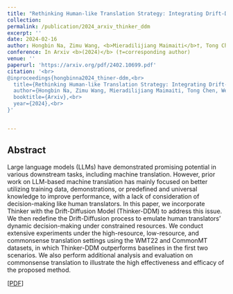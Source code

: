 ```yaml
---
title: "Rethinking Human-like Translation Strategy: Integrating Drift-Diffusion Model with Large Language Models for Machine Translation"
collection: 
permalink: /publication/2024_arxiv_thinker_ddm
excerpt: ''
date: 2024-02-16
author: Hongbin Na, Zimu Wang, <b>Mieradilijiang Maimaiti</b>†, Tong Chen, Wei Wang, Tao Shen, and Ling Chen
conference: In Arxiv <b>(2024)</b> (†=corresponding author)
venue: ''
paperurl: 'https://arxiv.org/pdf/2402.10699.pdf'
citation: '<br>
@inproceedings{hongbinna2024_thiner-ddm,<br>
  title={Rethinking Human-like Translation Strategy: Integrating Drift-Diffusion Model with Large Language Models for Machine Translation},<br>
  author={Hongbin Na, Zimu Wang, Mieradilijiang Maimaiti, Tong Chen, Wei Wang, Tao Shen, and Ling Chen},<br>
  booktitle={Arxiv},<br>
  year={2024},<br>
}'


---
```

<h2><strong>Abstract</strong></h2>
Large language models (LLMs) have demonstrated promising potential in various downstream tasks, including machine translation.
However, prior work on LLM-based machine translation has mainly focused on better utilizing training data, demonstrations, or predefined and universal knowledge to improve
performance, with a lack of consideration of decision-making like human translators. 
In this paper, we incorporate Thinker with the Drift-Diffusion Model (Thinker-DDM) to address this issue. 
We then redefine the Drift-Diffusion process to emulate human translators’ dynamic decision-making under constrained resources. 
We conduct extensive experiments under the high-resource, low-resource, and commonsense translation settings using the
WMT22 and CommonMT datasets, in which Thinker-DDM outperforms baselines in the first two scenarios. 
We also perform additional analysis and evaluation on commonsense translation to illustrate the high effectiveness and efficacy of the proposed method.

\[[PDF](https://arxiv.org/pdf/2402.10699.pdf)\]
